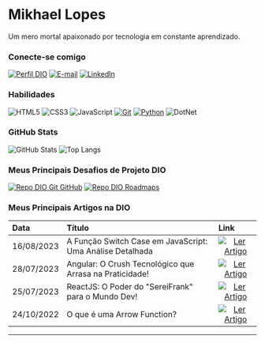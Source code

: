 
# Mikhael Lopes
Um mero mortal apaixonado por tecnologia em constante aprendizado.

### Conecte-se comigo
[![Perfil DIO](https://img.shields.io/badge/-Meu%20Perfil%20na%20DIO-30A3DC?style=for-the-badge)](https://web.dio.me/users/mikhael_lopes3)
[![E-mail](https://img.shields.io/badge/-Email-000?style=for-the-badge&logo=microsoft-outlook&logoColor=E94D5F)](mailto:mikhael.lopes3@gmail.com)
[![LinkedIn](https://img.shields.io/badge/-LinkedIn-000?style=for-the-badge&logo=linkedin&logoColor=30A3DC)](https://www.linkedin.com/in/mikhael-lopes/)


### Habilidades
![HTML5](https://img.shields.io/badge/HTML-000?style=for-the-badge&logo=html5&logoColor=30A3DC)
![CSS3](https://img.shields.io/badge/CSS3-000?style=for-the-badge&logo=css3&logoColor=E94D5F)
![JavaScript](https://img.shields.io/badge/JavaScript-000?style=for-the-badge&logo=javascript&logoColor=30A3DC)
[![Git](https://img.shields.io/badge/Git-000?style=for-the-badge&logo=git&logoColor=E94D5F)](https://git-scm.com/doc) 
[![Python](https://img.shields.io/badge/Python-000?style=for-the-badge&logo=python&logoColor=30A3DC)](https://docs.github.com/)
![DotNet](https://img.shields.io/badge/.NET-000?style=for-the-badge&logo=dotnet&logoColor=E94D5F)

### GitHub Stats
![GitHub Stats](https://github-readme-stats.vercel.app/api?username=mikhaelelopes&theme=transparent&bg_color=000&border_color=30A3DC&show_icons=true&icon_color=30A3DC&title_color=E94D5F&text_color=FFF)
![Top Langs](https://github-readme-stats-git-masterrstaa-rickstaa.vercel.app/api/top-langs/?username=mikhaelelopes&layout=compact&bg_color=000&border_color=30A3DC&title_color=E94D5F&text_color=FFF)

### Meus Principais Desafios de Projeto DIO
[![Repo DIO Git GitHub](https://github-readme-stats.vercel.app/api/pin/?username=mikhaelelopes&repo=livro_receitas&bg_color=000&border_color=30A3DC&show_icons=true&icon_color=30A3DC&title_color=E94D5F&text_color=FFF)](https://github.com/mikhaelelopes/livro_receitas)
[![Repo DIO Roadmaps](https://github-readme-stats.vercel.app/api/pin/?username=mikhaelelopes&repo=desafio_dio&bg_color=000&border_color=30A3DC&show_icons=true&icon_color=30A3DC&title_color=E94D5F&text_color=FFF)](https://github.com/mikhaelelopes/desafio_dio)

### Meus Principais Artigos na DIO
<table>
  <thead>
    <tr align="left">
      <th>Data</th>
      <th>Título</th>
      <th>Link</th>
    </tr>
  </thead>
  <tbody align="left">
    <tr>
      <td>16/08/2023</td>
      <td>A Função Switch Case em JavaScript: Uma Análise Detalhada</td>
      <td align="center">
        <a href="https://web.dio.me/articles/a-funcao-switch-case-em-javascript-uma-analise-detalhada">
           <img align="center" alt="Ler Artigo" src="https://img.shields.io/badge/Ler%20Artigo-30A3DC?style=for-the-badge">
        </a>
      </td>
    </tr>
    <tr>
      <td>28/07/2023</td>
      <td>Angular: O Crush Tecnológico que Arrasa na Praticidade!</td>
      <td align="center">
        <a href="https://web.dio.me/articles/angular-o-crush-tecnologico-que-arrasa-na-praticidade">
           <img align="center" alt="Ler Artigo" src="https://img.shields.io/badge/Ler%20Artigo-E94D5F?style=for-the-badge">
        </a>
      </td>
    </tr>
    <tr>
      <td>25/07/2023</td>
      <td>ReactJS: O Poder do "SereiFrank" para o Mundo Dev!</td>
      <td align="center">
        <a href="https://web.dio.me/articles/reactjs-o-poder-do-sereifrank-para-o-mundo-dev">
           <img align="center" alt="Ler Artigo" src="https://img.shields.io/badge/Ler%20Artigo-30A3DC?style=for-the-badge">
        </a>
      </td>    
    </tr>
    <tr>
      <td>24/10/2022</td>
      <td>O que é uma Arrow Function?</td>
      <td align="center">
        <a href="https://web.dio.me/articles/o-que-e-uma-arrow-function">
           <img align="center" alt="Ler Artigo" src="https://img.shields.io/badge/Ler%20Artigo-E94D5F?style=for-the-badge">
        </a>
      </td>    
    </tr>
  </tbody>
  <tfoot></tfoot>
</table>

---
